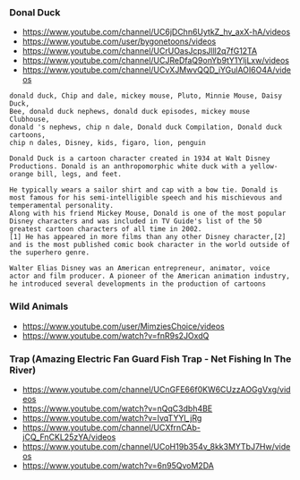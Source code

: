 ### Donal Duck
* https://www.youtube.com/channel/UC6jDChn6UytkZ_hv_axX-hA/videos
* https://www.youtube.com/user/bygonetoons/videos
* https://www.youtube.com/channel/UCrUOasJcpsJlll2q7fG12TA
* https://www.youtube.com/channel/UCJReDfaQ9onYb9tY1YljLxw/videos
* https://www.youtube.com/channel/UCvXJMwvQQD_iYGulAOI6O4A/videos

```
donald duck, Chip and dale, mickey mouse, Pluto, Minnie Mouse, Daisy Duck, 
Bee, donald duck nephews, donald duck episodes, mickey mouse Clubhouse, 
donald 's nephews, chip n dale, Donald duck Compilation, Donald duck cartoons, 
chip n dales, Disney, kids, figaro, lion, penguin
```

```
Donald Duck is a cartoon character created in 1934 at Walt Disney Productions. Donald is an anthropomorphic white duck with a yellow-orange bill, legs, and feet.

He typically wears a sailor shirt and cap with a bow tie. Donald is most famous for his semi-intelligible speech and his mischievous and temperamental personality. 
Along with his friend Mickey Mouse, Donald is one of the most popular Disney characters and was included in TV Guide's list of the 50 greatest cartoon characters of all time in 2002.
[1] He has appeared in more films than any other Disney character,[2] and is the most published comic book character in the world outside of the superhero genre.

Walter Elias Disney was an American entrepreneur, animator, voice actor and film producer. A pioneer of the American animation industry, he introduced several developments in the production of cartoons
```

### Wild Animals
* https://www.youtube.com/user/MimziesChoice/videos
* https://www.youtube.com/watch?v=fnR9s2JOxdQ

### Trap (Amazing Electric Fan Guard Fish Trap - Net Fishing In The River)
* https://www.youtube.com/channel/UCnGFE66f0KW6CUzzAOGgVxg/videos
* https://www.youtube.com/watch?v=nQqC3dbh4BE
* https://www.youtube.com/watch?v=IvqTYYl_jRg
* https://www.youtube.com/channel/UCXfrnCAb-jCQ_FnCKL25zYA/videos
* https://www.youtube.com/channel/UCoH19b354v_8kk3MYTbJ7Hw/videos
* https://www.youtube.com/watch?v=6n95QvoM2DA


